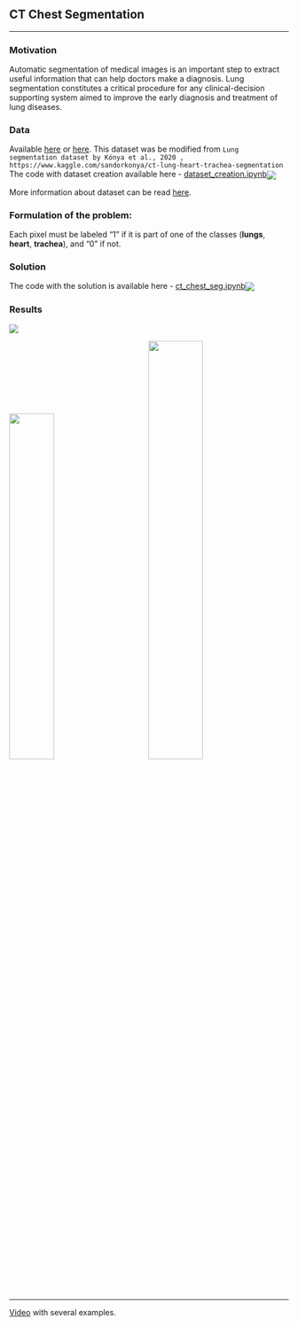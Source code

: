 ## CT Chest Segmentation
---
### Motivation 
Automatic segmentation of medical images is an important step to extract useful information that can help doctors make a diagnosis. Lung segmentation constitutes a critical procedure for any clinical-decision supporting system aimed to improve the early diagnosis and treatment of lung diseases. 

### Data
Available [here](https://www.kaggle.com/polomarco/chest-ct-segmentation) or [here](https://drive.google.com/drive/folders/1krhZD2R4QORhL_SiXNwqi1KRJ2s9zP-2?usp=sharing).
This dataset was be modified from `Lung segmentation dataset by Kónya et al., 2020 , https://www.kaggle.com/sandorkonya/ct-lung-heart-trachea-segmentation`
The code with  dataset  creation available here - [dataset_creation.ipynb](https://github.com/mandrakedrink/ChestCTSegmentation/blob/master/dataset_creation.ipynb)[<img src="https://colab.research.google.com/assets/colab-badge.svg" align="center">](https://colab.research.google.com/drive/166TOgOsRvcblQK2j_HTB8CmVy5VGabas?usp=sharing)

More information about dataset can be read [here](https://www.kaggle.com/polomarco/chest-ct-segmentation).

### Formulation of the problem:
Each pixel must be labeled “1” if it is part of one of the classes (**lungs**, **heart**, **trachea**), and “0” if not.

### Solution
The code with the solution is available here - [ct_chest_seg.ipynb](https://github.com/mandrakedrink/ChestCTSegmentation/blob/master/ct_chest_segmentation.ipynb)[<img src="https://colab.research.google.com/assets/colab-badge.svg" align="center">](https://colab.research.google.com/drive/12MNwOSHp7JkVB3jkabqVXSTJoR4jZArm?usp=sharing)

### Results 

![](https://github.com/mandrakedrink/ChestCTSegmentation/blob/master/stats/result/svg/result3.svg)

<p>
 <img src="https://github.com/mandrakedrink/ChestCTSegmentation/blob/master/stats/result/svg/result1.svg" width="40%" height="40%">
 &emsp;&emsp;&emsp;
 <img src="https://github.com/mandrakedrink/ChestCTSegmentation/blob/master/stats/result/result-demov.gif" width="44%" height="44%">
</p>

----
[Video](https://youtu.be/HXTJRO2o3ys) with several examples.
